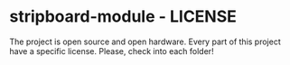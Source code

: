 # stripboard-module - LICENSE

The project is open source and open hardware.
Every part of this project have a specific license. Please, check into each folder!

